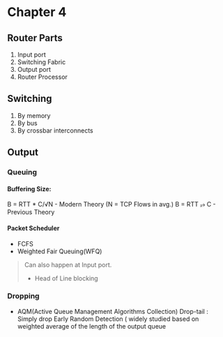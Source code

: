 # Chapter 4 
## Router Parts
1. Input port
2. Switching Fabric
3. Output port
4. Router Processor
## Switching
1. By memory
2. By bus
3. By crossbar interconnects

## Output
### Queuing
#### Buffering Size:
B = RTT * C/√N - Modern Theory (N = TCP Flows in avg.)
B = RTT ⭈ C - Previous Theory

#### Packet Scheduler
- FCFS
- Weighted Fair Queuing(WFQ)

>  Can also happen at Input port.
>  - Head of Line blocking
### Dropping
- AQM(Active Queue Management Algorithms Collection)
Drop-tail : Simply drop
Early Random Detection ( widely studied  based on weighted  average of the length of the output queue